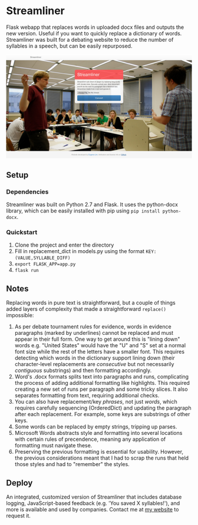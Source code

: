 # Streamliner

Flask webapp that replaces words in uploaded docx files and outputs the new version. Useful if you want to quickly replace a dictionary of words. Streamliner was built for a debating website to reduce the number of syllables in a speech, but can be easily repurposed.

![Screenshot](screenshot.png "Screenshot")

## Setup

### Dependencies

Streamliner was built on Python 2.7 and Flask. It uses the python-docx library, which can be easily installed with pip using `pip install python-docx`.

### Quickstart

1. Clone the project and enter the directory
2. Fill in replacement_dict in models.py using the format `KEY: (VALUE,SYLLABLE_DIFF)`
3. `export FLASK_APP=app.py`
4. `flask run`

## Notes
Replacing words in pure text is straightforward, but a couple of things added layers of complexity that made a straightforward `replace()` impossible:
1. As per debate tournament rules for evidence, words in evidence paragraphs (marked by underlines) cannot be replaced and must appear in their full form. One way to get around this is "lining down" words e.g. "United States" would have the "U" and "S" set at a normal font size while the rest of the letters have a smaller font. This requires detecting which words in the dictionary support lining down (their character-level replacements are *consecutive* but not necessarily *contiguous* substrings) and then formatting accordingly.
2. Word's .docx formats splits text into paragraphs and runs, complicating the process of adding additional formatting like highlights. This required creating a new set of runs per paragraph and some tricky slices. It also separates formatting from text, requiring additional checks.
3. You can also have replacement/key *phrases*, not just *words*, which requires carefully sequencing (OrderedDict) and updating the paragraph after each replacement. For example, some keys are substrings of other keys.
4. Some words can be replaced by empty strings, tripping up parses.
5. Microsoft Words abstracts style and formatting into several locations with certain rules of precendence, meaning any application of formatting must navigate these.
6. Preserving the previous formatting is essential for usability. However, the previous considerations meant that I had to scrap the runs that held those styles and had to "remember" the styles.

## Deploy
An integrated, customized version of Streamliner that includes database logging, JavaScript-based feedback (e.g. 'You saved X syllables!'), and more is available and used by companies. Contact me at [my website](https://www.pinewebarchitects.com/) to request it.
